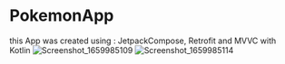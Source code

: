 # PokemonApp
this App was created using : JetpackCompose, Retrofit and MVVC with Kotlin
![Screenshot_1659985109](https://user-images.githubusercontent.com/26980542/183493557-af76f899-adc1-4ed2-a324-59de001dfa64.png)
![Screenshot_1659985114](https://user-images.githubusercontent.com/26980542/183493568-488e1302-06cc-4321-928d-e21cf05f3ca0.png)
